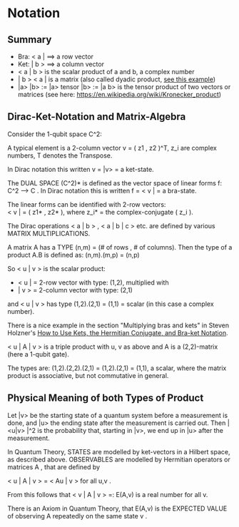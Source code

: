 # Notation

## Summary

* Bra: < a |  ==> a row vector
* Ket: | b >  ==> a column vector
* < a | b > is the scalar product of a and b, a complex number
* | b >  < a | is a matrix (also called dyadic product, [see this example](https://www.matheretter.de/wiki/spaltenvektor-mal-zeilenvektor))
*  |a> |b> := |a> tensor |b>  :=  |a b>  is the tensor product of two vectors or matrices (see here: https://en.wikipedia.org/wiki/Kronecker_product)

##  Dirac-Ket-Notation and Matrix-Algebra

Consider the 1-qubit space C^2: 

A typical element is a 2-column vector  v = ( z1 , z2 )^T, z_i are complex numbers, T denotes the Transpose.

In Dirac notation this written  v = |v>  =  a ket-state.

The DUAL SPACE  (C^2)* is defined as the vector space of linear forms  f: C^2 --> C . In Dirac notation this is written  f = < v | =  a bra-state.

The linear forms can be identified with 2-row vectors:                 
< v |  = ( z1* , z2* ), where z_i* = the complex-conjugate ( z_i ).


The Dirac operations < a | b > , < a | b | c > etc. are defined by various MATRIX MULTIPLICATIONS.

A matrix A has a TYPE (n,m) = (# of rows , # of columns).
Then the type of a product A.B is defined as: (n,m).(m,p)  =  (n,p)

So < u | v > is the scalar product:

* < u | = 2-row vector with type: (1,2), multiplied with 
* | v > = 2-column vector with type: (2,1) 

and < u | v > has type (1,2).(2,1) = (1,1) = scalar (in this case a complex number).

There is a nice example in the section "Multiplying bras and kets" in Steven Holzner's [How to Use Kets, the Hermitian Conjugate, and Bra-ket Notation](https://www.dummies.com/education/science/quantum-physics/how-to-use-kets-the-hermitian-conjugate-and-bra-ket-notation/).

< u | A | v > is a triple product with u, v as above and A is a (2,2)-matrix (here a 1-qubit gate).

The types are: (1,2).(2,2).(2,1) = (1,2).(2,1) = (1,1), a scalar, 
where the matrix product is associative, but not commutative in general.


## Physical Meaning of both Types of Product

Let |v> be the starting state of a quantum system before a measurement is done, and |u> the ending state
after the measurement is carried out. Then | <u|v> |^2  is the probability that, starting in |v>, we end up
in |u> after the measurement.

In Quantum Theory, STATES are modelled by ket-vectors in a Hilbert space, as described above.
OBSERVABLES are modelled by Hermitian operators or matrices A , that are defined by

< u | A | v >  =  < Au | v >   for all  u,v .

From this follows that  < v | A | v > =: E(A,v)   is a real number for all  v.

There is an Axiom in Quantum Theory, that E(A,v) is the EXPECTED VALUE of observing A repeatedly on the same state v .      
  
